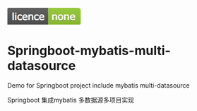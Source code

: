 [![GitHub Release](https://github.com/BowenSun90/Picture-resources/blob/master/license.jpeg)](https://github.com/BowenSun90/Springboot-mybatis-multi-datasource)

# Springboot-mybatis-multi-datasource
Demo for Springboot project include mybatis multi-datasource

Springboot 集成mybatis 多数据源多项目实现
